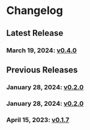 # Changelog


## Latest Release
### March 19, 2024: [v0.4.0](/.changelog/v0.4.0.mdx)


## Previous Releases
### January 28, 2024: [v0.2.0](/.changelog/v0.2.0.mdx)
### January 28, 2024: [v0.2.0](/.changelog/v0.2.0.mdx)
### April 15, 2023: [v0.1.7](/.changelog/v0.1.7.mdx)